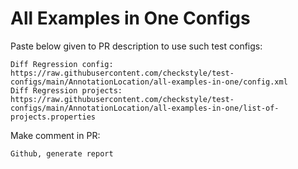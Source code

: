 # All Examples in One Configs
Paste below given to PR description to use such test configs:
```
Diff Regression config: https://raw.githubusercontent.com/checkstyle/test-configs/main/AnnotationLocation/all-examples-in-one/config.xml
Diff Regression projects: https://raw.githubusercontent.com/checkstyle/test-configs/main/AnnotationLocation/all-examples-in-one/list-of-projects.properties
```
Make comment in PR:
```
Github, generate report
```

